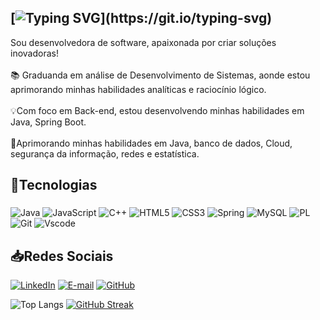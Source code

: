 
[![Typing SVG](https://readme-typing-svg.herokuapp.com?font=Bebas+Neue&weight=500&duration=4998&pause=1000&color=F767DC&width=435&lines=Ol%C3%A1%2C+meu+nome+%C3%A9+Sabrina+Gomes;Sou+desenvolvedora+Backend+Java!)](https://git.io/typing-svg)
----
<p align="left">Sou desenvolvedora de software, apaixonada por criar soluções inovadoras!<br><br>📚 Graduanda em análise de Desenvolvimento de Sistemas, aonde estou aprimorando minhas habilidades analíticas e raciocínio lógico.<br><br>💡Com foco em Back-end, estou desenvolvendo minhas habilidades em Java, Spring Boot.<br><br>🌱Aprimorando minhas habilidades em Java, banco de dados, Cloud, segurança da informação, redes e estatística.</p>

###



###


<h2>📌Tecnologias</h2>

###

![Java](https://img.shields.io/badge/java-%23ED8B00.svg?style=for-the-badge&logo=openjdk&logoColor=white)
![JavaScript](https://img.shields.io/badge/JavaScript-F7DF1E?style=for-the-badge&logo=javascript&logoColor=black)
![C++](https://img.shields.io/badge/C%2B%2B-00599C?style=for-the-badge&logo=c%2B%2B&logoColor=white)
![HTML5](https://img.shields.io/badge/HTML5-E34F26?style=for-the-badge&logo=html5&logoColor=white)
![CSS3](https://img.shields.io/badge/CSS3-1572B6?style=for-the-badge&logo=css3&logoColor=white)
![Spring](https://img.shields.io/badge/spring-%236DB33F.svg?style=for-the-badge&logo=spring&logoColor=white)
![MySQL](https://img.shields.io/badge/MySQL-00000F?style=for-the-badge&logo=mysql&logoColor=white)
![PL](https://img.shields.io/badge/PL%2FSQL-FFFFFF?style=for-the-badge&logo=oracle&logoColor=FF0000&labelColor=FFFFFF&color=FF0000)
![Git](https://img.shields.io/badge/GIT-E44C30?style=for-the-badge&logo=git&logoColor=white)
![Vscode](https://img.shields.io/badge/Vscode-007ACC?style=for-the-badge&logo=visual-studio-code&logoColor=white)

###
<h2>📥Redes Sociais</h2> 

[![LinkedIn](https://img.shields.io/badge/linkedin-%230077B5.svg?style=for-the-badge&logo=linkedin&logoColor=white)]((https://www.linkedin.com/in/sabrina-santos-gomes/))
[![E-mail](https://img.shields.io/badge/-Email-000?style=for-the-badge&logo=microsoft-outlook&logoColor=white)](mailto:sabrina.gomess.dev@gmail.com) 
[![GitHub](https://img.shields.io/badge/GitHub-fff?style=for-the-badge&logo=github&logoColor=black)](https://github.com/SasaGomess)


![Top Langs](https://github-readme-stats-git-masterrstaa-rickstaa.vercel.app/api/top-langs/?username=SasaGomess&layout=compact&bg_color=000&border_color=ff&title_color=ff78ac&text_color=ffff)
[![GitHub Streak](https://streak-stats.demolab.com/?user=SasaGomess&theme=bear&background=000&border=ff78ac&dates=ff78ac)](https://git.io/streak-stats)




###
</div>
